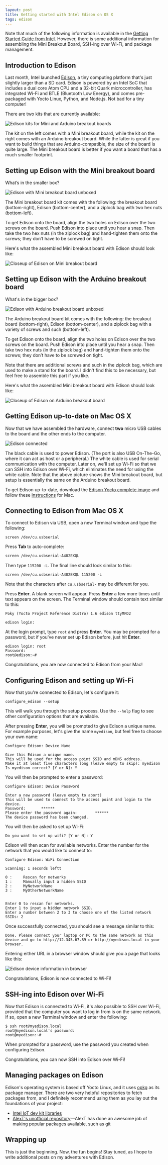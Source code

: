 ```yaml
---
layout: post
title: Getting started with Intel Edison on OS X
tags: edison
---
```


<div class="callout callout-info">
  Note that much of the following information is available in the <a href="https://communities.intel.com/docs/DOC-23148">Getting Started Guide from Intel</a>. However, there is some additional information for assembling the Mini Breakout Board, SSH-ing over Wi-Fi, and package management.
</div>

## Introduction to Edison

Last month, Intel launched <a href="http://www.intel.com/content/www/us/en/do-it-yourself/edison.html">Edison</a>, a tiny computing platform that's just slightly larger than a SD card. Edison is powered by an Intel SoC that includes a dual core Atom CPU and a 32-bit Quark microcontroller, has integrated Wi-Fi and BTLE (Bluetooth Low Energy), and comes pre-packaged with Yocto Linux, Python, and Node.js. Not bad for a tiny computer!

There are two kits that are currently available:

<div class="mb-3">
  <img src="https://media.githubusercontent.com/media/estherjk/estherjk.github.io/master/assets/img/edison/edison-mini-arduino.jpg" class="img-fluid" alt="Edison kits for Mini and Arduino breakout boards">
</div>

The kit on the left comes with a Mini breakout board, while the kit on the right comes with an Arduino breakout board. While the latter is great if you want to build things that are Arduino-compatible, the size of the board is quite large. The Mini breakout board is better if you want a board that has a much smaller footprint.

## Setting up Edison with the Mini breakout board

What’s in the smaller box?

<div class="mb-3">
  <img src="https://media.githubusercontent.com/media/estherjk/estherjk.github.io/master/assets/img/edison/edison-mini-unboxed.jpg" class="img-fluid" alt="Edison with Mini breakout board unboxed">
</div>

The Mini breakout board kit comes with the following: the breakout board (bottom-right), Edison (bottom-center), and a ziplock bag with two hex nuts (bottom-left).

To get Edison onto the board, align the two holes on Edison over the two screws on the board. Push Edison into place until you hear a snap. Then take the two hex nuts (in the ziplock bag) and hand-tighten them onto the screws; they don’t have to be screwed on tight.

Here's what the assembled Mini breakout board with Edison should look like:

<div class="mb-3">
  <img src="https://media.githubusercontent.com/media/estherjk/estherjk.github.io/master/assets/img/edison/edison-mini-board.jpg" class="img-fluid" alt="Closeup of Edison on Mini breakout board">
</div>

## Setting up Edison with the Arduino breakout board

What's in the bigger box?

<div class="mb-3">
  <img src="https://media.githubusercontent.com/media/estherjk/estherjk.github.io/master/assets/img/edison/edison-arduino-unboxed.jpg" class="img-fluid" alt="Edison with Arduino breakout board unboxed">
</div>

The Arduino breakout board kit comes with the following: the breakout board (bottom-right), Edison (bottom-center), and a ziplock bag with a variety of screws and such (bottom-left).

To get Edison onto the board, align the two holes on Edison over the two screws on the board. Push Edison into place until you hear a snap. Then take two hex nuts (in the ziplock bag) and hand-tighten them onto the screws; they don’t have to be screwed on tight.

Note that there are additional screws and such in the ziplock bag, which are used to make a stand for the board. I didn't find this to be necessary, but feel free to assemble this part if you like.

Here's what the assembled Mini breakout board with Edison should look like:

<div class="mb-3">
  <img src="https://media.githubusercontent.com/media/estherjk/estherjk.github.io/master/assets/img/edison/edison-arduino-board.jpg" class="img-fluid" alt="Closeup of Edison on Arduino breakout board">
</div>

## Getting Edison up-to-date on Mac OS X

Now that we have assembled the hardware, connect **two** micro USB cables to the board and the other ends to the computer.

<div class="mb-3">
  <img src="https://media.githubusercontent.com/media/estherjk/estherjk.github.io/master/assets/img/edison/edison-connected.jpg" class="img-fluid" alt="Edison connected">
</div>

The black cable is used to power Edison. (The port is also USB On-The-Go, where it can act as host or a peripheral.) The white cable is used for serial communication with the computer. Later on, we'll set up Wi-Fi so that we can SSH into Edison over Wi-Fi, which eliminates the need for using the white cable. Note that the above picture shows the Mini breakout board, but setup is essentially the same on the Arduino breakout board.

To get Edison up-to-date, download the <a href="https://communities.intel.com/docs/DOC-23242">Edison Yocto complete image</a> and follow these <a href="https://communities.intel.com/docs/DOC-23193">instructions</a> for Mac.

## Connecting to Edison from Mac OS X

To connect to Edison via USB, open a new Terminal window and type the following:

```
screen /dev/cu.usbserial
```

Press **Tab** to auto-complete:

```bash
screen /dev/cu.usbserial-A402EXQL
```

Then type `115200 -L`. The final line should look similar to this:

```
screen /dev/cu.usbserial-A402EXQL 115200 -L
```

Note that the characters after `cu.usbserial-` may be different for you.

Press **Enter**. A blank screen will appear. Press **Enter** a few more times until text appears on the screen. The Terminal window should contain text similar to this:

```
Poky (Yocto Project Reference Distro) 1.6 edison ttyMFD2

edison login:
```

At the login prompt, type `root` and press **Enter**. You may be prompted for a password, but if you've never set up Edison before, just hit **Enter**.

```
edison login: root
Password:
root@edison:~#
```

Congratulations, you are now connected to Edison from your Mac!

## Configuring Edison and setting up Wi-Fi

Now that you're connected to Edison, let's configure it:

```
configure_edison --setup
```

This will walk you through the setup process. Use the `--help` flag to see other configuration options that are available.

After pressing **Enter**, you will be prompted to give Edison a unique name. For example purposes, let's give the name `myedison`, but feel free to choose your own name:

```
Configure Edison: Device Name

Give this Edison a unique name.
This will be used for the access point SSID and mDNS address.
Make it at least five characters long (leave empty to skip): myedison
Is myedison correct? [Y or N]: Y
```

You will then be prompted to enter a password:

```
Configure Edison: Device Password

Enter a new password (leave empty to abort)
This will be used to connect to the access point and login to the device.
Password:       ******
Please enter the password again:        ******
The device password has been changed.
```

You will then be asked to set up Wi-Fi:

```
Do you want to set up wifi? [Y or N]: Y
```

Edison will then scan for available networks. Enter the number for the network that you would like to connect to:

```
Configure Edison: WiFi Connection

Scanning: 1 seconds leftt

0 :     Rescan for networks
1 :     Manually input a hidden SSID
2 :     MyNetworkName
3 :     MyOtherNetworkName


Enter 0 to rescan for networks.
Enter 1 to input a hidden network SSID.
Enter a number between 2 to 3 to choose one of the listed network SSIDs: 2
```

Once successfully connected, you should see a message similar to this:

```
Done. Please connect your laptop or PC to the same network as this device and go to http://12.345.67.89 or http://myedison.local in your browser.
```

Entering either URL in a browser window should give you a page that looks like this:

<div class="mb-3">
  <img src="https://media.githubusercontent.com/media/estherjk/estherjk.github.io/master/assets/img/edison/edison-browser.png" class="img-fluid" alt="Edison device information in browser">
</div>

Congratulations, Edison is now connected to Wi-Fi!

## SSH-ing into Edison over Wi-Fi

Now that Edison is connected to Wi-Fi, it's also possible to SSH over Wi-Fi, provided that the computer you want to log in from is on the same network. If so, open a new Terminal window and enter the following:

```
$ ssh root@myedison.local
root@myedison.local's password:
root@myedison:~#
```

When prompted for a password, use the password you created when configuring Edison.

Congratulations, you can now SSH into Edison over Wi-Fi!

## Managing packages on Edison

Edison's operating system is based off Yocto Linux, and it uses <a href="http://en.wikipedia.org/wiki/Opkg">opkg</a> as its package manager. There are two very helpful repositories to fetch packages from, and I definitely recommend using them as you lay out the foundations of your project:

* <a href="https://software.intel.com/en-us/articles/managing-devkit-libraries-intel-edison-or-intel-galileo-board">Intel IoT dev kit libraries</a>
* <a href="http://alextgalileo.altervista.org/edison-package-repo-configuration-instructions.html">AlexT's unofficial repository</a>&mdash;AlexT has done an awesome job of making popular packages available, such as git

## Wrapping up

This is just the beginning. Now, the fun begins! Stay tuned, as I hope to write additional posts on my adventures with Edison.
